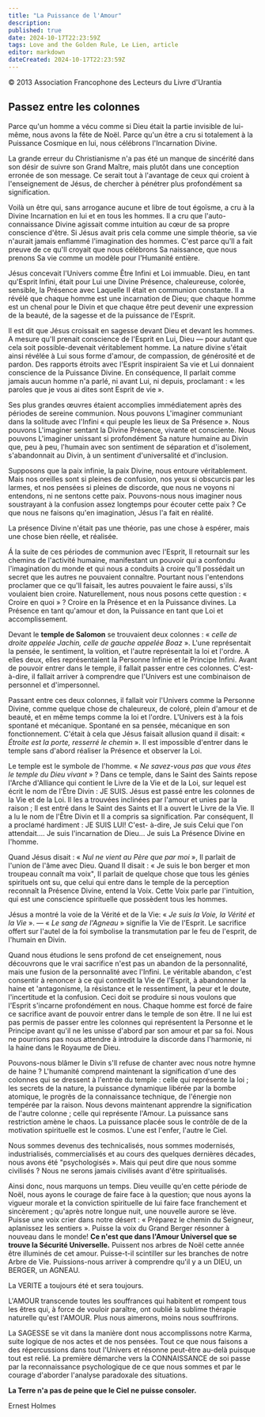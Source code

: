 ```yaml
---
title: "La Puissance de l'Amour"
description: 
published: true
date: 2024-10-17T22:23:59Z
tags: Love and the Golden Rule, Le Lien, article
editor: markdown
dateCreated: 2024-10-17T22:23:59Z
---
```


<p class="v-card v-sheet theme--light grey lighten-3 px-2">© 2013 Association Francophone des Lecteurs du Livre d'Urantia</p>

## Passez entre les colonnes

Parce qu'un homme a vécu comme si Dieu était la partie invisible de lui-même, nous avons la fête de Noël. Parce qu'un être a cru si totalement à la Puissance Cosmique en lui, nous célébrons l'Incarnation Divine.

La grande erreur du Christianisme n'a pas été un manque de sincérité dans son désir de suivre son Grand Maître, mais plutôt dans une conception erronée de son message. Ce serait tout à l'avantage de ceux qui croient à l'enseignement de Jésus, de chercher à pénétrer plus profondément sa signification.

Voilà un être qui, sans arrogance aucune et libre de tout égoïsme, a cru à la Divine Incarnation en lui et en tous les hommes. Il a cru que l'auto-connaissance Divine agissait comme intuition au cœur de sa propre conscience d'être. Si Jésus avait pris cela comme une simple théorie, sa vie n'aurait jamais enflammé l'imagination des hommes. C'est parce qu'll a fait preuve de ce qu'll croyait que nous célébrons Sa naissance, que nous prenons Sa vie comme un modèle pour l'Humanité entière.

Jésus concevait l'Univers comme Être Infini et Loi immuable. Dieu, en tant qu'Esprit Infini, était pour Lui une Divine Présence, chaleureuse, colorée, sensible, la Présence avec Laquelle II était en communion constante. Il a révélé que chaque homme est une incarnation de Dieu; que chaque homme est un chenal pour le Divin et que chaque être peut devenir une expression de la beauté, de la sagesse et de la puissance de l'Esprit.

Il est dit que Jésus croissait en sagesse devant Dieu et devant les hommes. A mesure qu'll prenait conscience de l'Esprit en Lui, Dieu — pour autant que cela soit possible-devenait véritablement homme. La nature divine s'était ainsi révélée à Lui sous forme d'amour, de compassion, de générosité et de pardon. Des rapports étroits avec l'Esprit inspiraient Sa vie et Lui donnaient conscience de la Puissance Divine. En conséquence, Il parlait comme jamais aucun homme n'a parlé, ni avant Lui, ni depuis, proclamant : « les paroles que je vous ai dites sont Esprit de vie ».

Ses plus grandes œuvres étaient accomplies immédiatement après des périodes de sereine communion. Nous pouvons L'imaginer communiant dans la solitude avec l'Infini « qui peuple les lieux de Sa Présence ». Nous pouvons L'imaginer sentant la Divine Présence, vivante et consciente. Nous pouvons L'imaginer unissant si profondément Sa nature humaine au Divin que, peu à peu, l'humain avec son sentiment de séparation et d'isolement, s'abandonnait au Divin, à un sentiment d'universalité et d'inclusion.

Supposons que la paix infinie, la paix Divine, nous entoure véritablement. Mais nos oreilles sont si pleines de confusion, nos yeux si obscurcis par les larmes, et nos pensées si pleines de discorde, que nous ne voyons ni entendons, ni ne sentons cette paix. Pouvons-nous nous imaginer nous soustrayant à la confusion assez longtemps pour écouter cette paix ? Ce que nous ne faisons qu'en imagination, Jésus l'a fait en réalité.

La présence Divine n'était pas une théorie, pas une chose à espérer, mais une chose bien réelle, et réalisée.

Á la suite de ces périodes de communion avec l'Esprit, Il retournait sur les chemins de l'activité humaine, manifestant un pouvoir qui a confondu l'imagination du monde et qui nous a conduits à croire qu'll possédait un secret que les autres ne pouvaient connaître. Pourtant nous l'entendons proclamer que ce qu'll faisait, les autres pouvaient le faire aussi, s'ils voulaient bien croire. Naturellement, nous nous posons cette question : « Croire en quoi » ? Croire en la Présence et en la Puissance divines. La Présence en tant qu'amour et don, la Puissance en tant que Loi et accomplissement.

Devant le **temple de Salomon** se trouvaient deux colonnes : « _celle de droite appelée Jachin, celle de gauche appelée Boaz_ ». L'une représentait la pensée, le sentiment, la volition, et l'autre représentait la loi et l'ordre. A elles deux, elles représentaient la Personne Infinie et le Principe Infini. Avant de pouvoir entrer dans le temple, il fallait passer entre ces colonnes. C'est-à-dire, il fallait arriver à comprendre que l'Univers est une combinaison de personnel et d'impersonnel.

Passant entre ces deux colonnes, il fallait voir l'Univers comme la Personne Divine, comme quelque chose de chaleureux, de coloré, plein d'amour et de beauté, et en même temps comme la loi et l'ordre. L'Univers est à la fois spontané et mécanique. Spontané en sa pensée, mécanique en son fonctionnement. C'était à cela que Jésus faisait allusion quand il disait: « _Étroite est la porte, resserré le chemin_ ». Il est impossible d'entrer dans le temple sans d'abord réaliser la Présence et observer la Loi.

Le temple est le symbole de l'homme. « _Ne savez-vous pas que vous êtes le temple du Dieu vivant_ » ? Dans ce temple, dans le Saint des Saints repose l'Arche d'Alliance qui contient le Livre de la Vie et de la Loi, sur lequel est écrit le nom de l'Être Divin : JE SUIS. Jésus est passé entre les colonnes de la Vie et de la Loi. Il les a trouvées inclinées par l'amour et unies par la raison ; Il est entré dans le Saint des Saints et II a ouvert le Livre de la Vie. Il a lu le nom de l'Être Divin et II a compris sa signification. Par conséquent, II a proclamé hardiment : JE SUIS LUI! C'est- à-dire, Je suis Celui que l'on attendait.... Je suis l'incarnation de Dieu... Je suis La Présence Divine en l'homme.

Quand Jésus disait : « _Nul ne vient au Père que par moi_ », Il parlait de l'union de l'âme avec Dieu. Quand II disait : « Je suis le bon berger et mon troupeau connaît ma voix", Il parlait de quelque chose que tous les génies spirituels ont su, que celui qui entre dans le temple de la perception reconnaît la Présence Divine, entend la Voix. Cette Voix parle par l'intuition, qui est une conscience spirituelle que possèdent tous les hommes.

Jésus a montré la voie de la Vérité et de la Vie: « _Je suis la Voie, la Vérité et la Vie_ ». — « _Le sang de l'Agneau_ » signifie la Vie de l'Esprit. Le sacrifice offert sur l'autel de la foi symbolise la transmutation par le feu de l'esprit, de l'humain en Divin.

Quand nous étudions le sens profond de cet enseignement, nous découvrons que le vrai sacrifice n'est pas un abandon de la personnalité, mais une fusion de la personnalité avec l'Infini. Le véritable abandon, c'est consentir à renoncer à ce qui contredit la Vie de l'Esprit, à abandonner la haine et 'antagonisme, la résistance et le ressentiment, la peur et le doute, l'incertitude et la confusion. Ceci doit se produire si nous voulons que l'Esprit s'incarne profondément en nous. Chaque homme est forcé de faire ce sacrifice avant de pouvoir entrer dans le temple de son être. Il ne lui est pas permis de passer entre les colonnes qui représentent la Personne et le Principe avant qu'il ne les unisse d'abord par son amour et par sa foi. Nous ne pourrions pas nous attendre à introduire la discorde dans l'harmonie, ni la haine dans le Royaume de Dieu.

Pouvons-nous blâmer le Divin s'll refuse de chanter avec nous notre hymne de haine ? L'humanité comprend maintenant la signification d'une des colonnes qui se dressent à l'entrée du temple : celle qui représente la loi ; les secrets de la nature, la puissance dynamique libérée par la bombe atomique, le progrès de la connaissance technique, de l'énergie non tempérée par la raison. Nous devons maintenant apprendre la signification de l'autre colonne ; celle qui représente l'Amour. La puissance sans restriction amène le chaos. La puissance placée sous le contrôle de de la motivation spirituelle est le cosmos. L'une est l'enfer, l'autre le Ciel.

Nous sommes devenus des technicalisés, nous sommes modernisés, industrialisés, commercialisés et au cours des quelques dernières décades, nous avons été "psychologisés ». Mais qui peut dire que nous somme civilisés ? Nous ne serons jamais civilisés avant d'être spiritualisés.

Ainsi donc, nous marquons un temps. Dieu veuille qu'en cette période de Noël, nous ayons le courage de faire face à la question; que nous ayons la vigueur morale et la conviction spirituelle de lui faire face franchement et sincèrement ; qu'après notre longue nuit, une nouvelle aurore se lève. Puisse une voix crier dans notre désert : « Préparez le chemin du Seigneur, aplanissez les sentiers ». Puisse la voix du Grand Berger résonner à nouveau dans le monde! **Ce n'est que dans l'Amour Universel que se trouve la Sécurité Universelle.** Puissent nos arbres de Noël cette année être illuminés de cet amour. Puisse-t-il scintiller sur les branches de notre Arbre de Vie. Puissions-nous arriver à comprendre qu'il y a un DIEU, un BERGER, un AGNEAU.

La VERITE a toujours été et sera toujours.

L'AMOUR transcende toutes les souffrances qui habitent et rompent tous les êtres qui, à force de vouloir paraître, ont oublié la sublime thérapie naturelle qu'est l'AMOUR. Plus nous aimerons, moins nous souffrirons.

La SAGESSE se vit dans la manière dont nous accomplissons notre Karma, suite logique de nos actes et de nos pensées. Tout ce que nous faisons a des répercussions dans tout l'Univers et résonne peut-être au-delà puisque tout est relié. La première démarche vers la CONNAISSANCE de soi passe par la reconnaissance psychologique de ce que nous sommes et par le courage d'aborder l'analyse paradoxale des situations.

**La Terre n'a pas de peine que le Ciel ne puisse consoler.**

Ernest Holmes